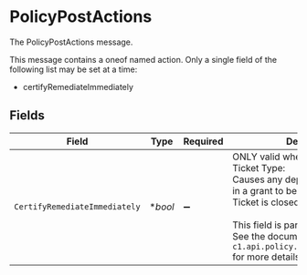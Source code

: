 # PolicyPostActions

The PolicyPostActions message.

This message contains a oneof named action. Only a single field of the following list may be set at a time:
  - certifyRemediateImmediately



## Fields

| Field                                                                                                                                                                                                                                                                 | Type                                                                                                                                                                                                                                                                  | Required                                                                                                                                                                                                                                                              | Description                                                                                                                                                                                                                                                           |
| --------------------------------------------------------------------------------------------------------------------------------------------------------------------------------------------------------------------------------------------------------------------- | --------------------------------------------------------------------------------------------------------------------------------------------------------------------------------------------------------------------------------------------------------------------- | --------------------------------------------------------------------------------------------------------------------------------------------------------------------------------------------------------------------------------------------------------------------- | --------------------------------------------------------------------------------------------------------------------------------------------------------------------------------------------------------------------------------------------------------------------- |
| `CertifyRemediateImmediately`                                                                                                                                                                                                                                         | **bool*                                                                                                                                                                                                                                                               | :heavy_minus_sign:                                                                                                                                                                                                                                                    |  ONLY valid when used in a CERTIFY Ticket Type:<br/> Causes any deprovision or change in a grant to be applied when Certify Ticket is closed.<br/><br/>This field is part of the `action` oneof.<br/>See the documentation for `c1.api.policy.v1.PolicyPostActions` for more details. |